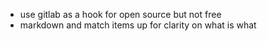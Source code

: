 - use gitlab as a hook for open source but not free 
- markdown and match items up for clarity on what is what